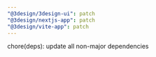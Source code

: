 ```yaml
---
"@3design/3design-ui": patch
"@3design/nextjs-app": patch
"@3design/vite-app": patch
---
```


chore(deps): update all non-major dependencies
